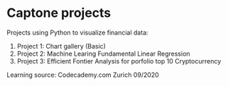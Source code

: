 # Captone projects
Projects using Python to visualize financial data:
1. Project 1: Chart gallery (Basic)
2. Project 2: Machine Learing Fundamental Linear Regression
3. Project 3: Efficient Fontier Analysis for porfolio top 10 Cryptocurrency

Learning source: Codecademy.com
Zurich 09/2020
